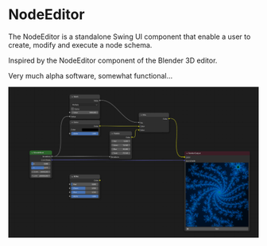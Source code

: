 # NodeEditor
The NodeEditor is a standalone Swing UI component that enable a user to create, modify and execute a node schema.

Inspired by the NodeEditor component of the Blender 3D editor.

Very much alpha software, somewhat functional...
 
<img src="https://github.com/terifan/NodeEditor/blob/master/preview.png"></img>
